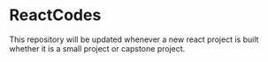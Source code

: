 # ReactCodes

This repository will be updated whenever a new react project is built whether it is a small project or capstone project.
